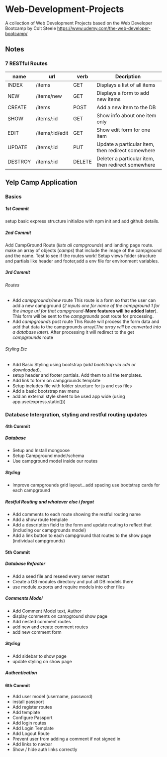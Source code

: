 # Web-Development-Projects
A collection of Web Development Projects based on the Web Developer Bootcamp by Colt Steele
https://www.udemy.com/the-web-developer-bootcamp/

## Notes
### 7 RESTful Routes

| name    |     url         |  verb  |                   Decription                      |
|---------|-----------------|--------|---------------------------------------------------|
| INDEX   | /items          |  GET   | Displays a list of all items                      |
| NEW     | /items/new      |  GET   | Displays a form to add new items                  |
| CREATE  | /items          |  POST  | Add a new item to the DB                          |
| SHOW    | /items/:id      |  GET   | Show info about one item only                     |
| EDIT    | /items/:id/edit |  GET   | Show edit form for one item                       |
| UPDATE  | /items/:id      |  PUT   | Update a particular item, then redirect somewhere |
| DESTROY | /items/:id      | DELETE | Deleter a particular item, then redirect somewhere|
 
## Yelp Camp Application

### Basics

##### 1st Commit
setup basic express structure initialize with npm init and add github details. 
##### 2nd Commit
Add CampGround Route (*lists all campgrounds*) and landing page route. make an array of objects (*camps*) that include the image of the campground and the name. Test to see if the routes work!
Setup views folder structure and partials like header and footer,add a env file for environment variables.
##### 3rd Commit
###### Routes
- Add *campgrounds/new* route 
This route is a form so that the user can add a new campground (*2 inputs one for name of the campground 1 for the image url for that campground*-**More features will be added later**). This form will be sent to the *campgrounds* post route for processing.
- Add *campgrounds* post route
This Route will process the form data and add that data to the campgrounds array(*The array will be converted into a database later*).  After processing it will redirect to the get *campgrounds* route
###### Styling Etc
- Add Basic Styling using bootstrap (*add bootstrap via cdn or downloaded*).
- setup header and footer partials. Add them to all the templates.
- Add link to form on campgrounds template 
- Setup includes file with folder structure for js and css files
- Add a basic bootstrap nav menu
- add an external style sheet to be used app wide (using app.use(express.static()))

### Database Intergration, styling and restful routing updates

#### 4th Commit
##### Database 
- Setup and Install mongoose 
- Setup Campground model/schema
- Use campground model inside our routes
##### Styling
- Improve campgrounds grid layout...add spacing use bootstrap cards for each campground
##### Restful Routing and whatever else i forgot
- Add comments to each route showing the restful routing name 
- Add a show route template
- Add a description field to the form and update routing to reflect that (including our campgrounds model)
- Add a link button to each campground that routes to the show page (individual campgrounds)

#### 5th Commit
##### Database Refactor
- Add a seed file and reseed every server restart
- Create a DB modules directory and put all DB models there
- use module.exports and require models into other files

##### Comments Model 
- Add Comment Model text, Author
- display comments on campground show page
- Add nested comment routes
- add new and create comment routes 
- add new comment form

##### Styling 
- Add sidebar to show page
- update styling on show page 

##### Authentication
#### 6th Commit
- Add user model (username, password)
- install passport 
- Add register routes 
- Add template
- Configure Passport
- Add login routes
- Add Login Template
- Add Logout Route
- Prevent user from adding a comment if not signed in
- Add links to navbar
- Show / hide auth links correctly





